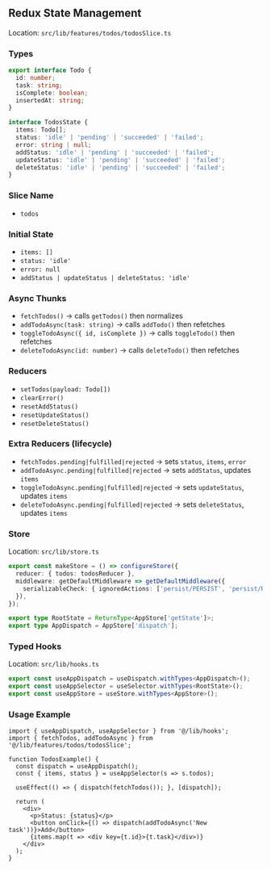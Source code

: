 ## Redux State Management

Location: `src/lib/features/todos/todosSlice.ts`

### Types

```ts
export interface Todo {
  id: number;
  task: string;
  isComplete: boolean;
  insertedAt: string;
}

interface TodosState {
  items: Todo[];
  status: 'idle' | 'pending' | 'succeeded' | 'failed';
  error: string | null;
  addStatus: 'idle' | 'pending' | 'succeeded' | 'failed';
  updateStatus: 'idle' | 'pending' | 'succeeded' | 'failed';
  deleteStatus: 'idle' | 'pending' | 'succeeded' | 'failed';
}
```

### Slice Name
- `todos`

### Initial State
- `items: []`
- `status: 'idle'`
- `error: null`
- `addStatus | updateStatus | deleteStatus: 'idle'`

### Async Thunks

- `fetchTodos()` → calls `getTodos()` then normalizes
- `addTodoAsync(task: string)` → calls `addTodo()` then refetches
- `toggleTodoAsync({ id, isComplete })` → calls `toggleTodo()` then refetches
- `deleteTodoAsync(id: number)` → calls `deleteTodo()` then refetches

### Reducers

- `setTodos(payload: Todo[])`
- `clearError()`
- `resetAddStatus()`
- `resetUpdateStatus()`
- `resetDeleteStatus()`

### Extra Reducers (lifecycle)

- `fetchTodos.pending|fulfilled|rejected` → sets `status`, `items`, `error`
- `addTodoAsync.pending|fulfilled|rejected` → sets `addStatus`, updates `items`
- `toggleTodoAsync.pending|fulfilled|rejected` → sets `updateStatus`, updates `items`
- `deleteTodoAsync.pending|fulfilled|rejected` → sets `deleteStatus`, updates `items`

### Store

Location: `src/lib/store.ts`

```ts
export const makeStore = () => configureStore({
  reducer: { todos: todosReducer },
  middleware: getDefaultMiddleware => getDefaultMiddleware({
    serializableCheck: { ignoredActions: ['persist/PERSIST', 'persist/REHYDRATE'] },
  }),
});

export type RootState = ReturnType<AppStore['getState']>;
export type AppDispatch = AppStore['dispatch'];
```

### Typed Hooks

Location: `src/lib/hooks.ts`

```ts
export const useAppDispatch = useDispatch.withTypes<AppDispatch>();
export const useAppSelector = useSelector.withTypes<RootState>();
export const useAppStore = useStore.withTypes<AppStore>();
```

### Usage Example

```tsx
import { useAppDispatch, useAppSelector } from '@/lib/hooks';
import { fetchTodos, addTodoAsync } from '@/lib/features/todos/todosSlice';

function TodosExample() {
  const dispatch = useAppDispatch();
  const { items, status } = useAppSelector(s => s.todos);

  useEffect(() => { dispatch(fetchTodos()); }, [dispatch]);

  return (
    <div>
      <p>Status: {status}</p>
      <button onClick={() => dispatch(addTodoAsync('New task'))}>Add</button>
      {items.map(t => <div key={t.id}>{t.task}</div>)}
    </div>
  );
}
```

